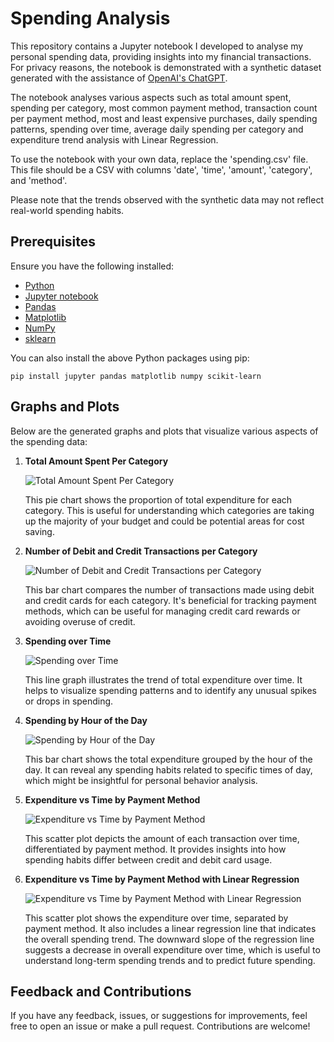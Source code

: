 # Spending Analysis

This repository contains a Jupyter notebook I developed to analyse my personal spending data, providing insights into my financial transactions. For privacy reasons, the notebook is demonstrated with a synthetic dataset generated with the assistance of [OpenAI's ChatGPT](https://openai.com/). 

The notebook analyses various aspects such as total amount spent, spending per category, most common payment method, transaction count per payment method, most and least expensive purchases, daily spending patterns, spending over time, average daily spending per category and expenditure trend analysis with Linear Regression. 

To use the notebook with your own data, replace the 'spending.csv' file. This file should be a CSV with columns 'date', 'time', 'amount', 'category', and 'method'. 

Please note that the trends observed with the synthetic data may not reflect real-world spending habits. 

## Prerequisites

Ensure you have the following installed:

- [Python](https://www.python.org/downloads/)
- [Jupyter notebook](https://jupyter.org/install)
- [Pandas](https://pandas.pydata.org/pandas-docs/stable/getting_started/install.html)
- [Matplotlib](https://matplotlib.org/stable/users/installing.html)
- [NumPy](https://numpy.org/install/)
- [sklearn](https://scikit-learn.org/stable/install.html)

You can also install the above Python packages using pip:

```shell
pip install jupyter pandas matplotlib numpy scikit-learn
```

## Graphs and Plots

Below are the generated graphs and plots that visualize various aspects of the spending data:
1. **Total Amount Spent Per Category**

    ![Total Amount Spent Per Category](images/total_amount_spent_per_category.png)
    
    This pie chart shows the proportion of total expenditure for each category. This is useful for understanding which categories are taking up the majority of your budget and could be potential areas for cost saving.

2. **Number of Debit and Credit Transactions per Category**

    ![Number of Debit and Credit Transactions per Category](images/debit_credit_transactions_per_category.png)
    
    This bar chart compares the number of transactions made using debit and credit cards for each category. It's beneficial for tracking payment methods, which can be useful for managing credit card rewards or avoiding overuse of credit.

3. **Spending over Time**

    ![Spending over Time](images/spending_over_time.png)
    
    This line graph illustrates the trend of total expenditure over time. It helps to visualize spending patterns and to identify any unusual spikes or drops in spending.

4. **Spending by Hour of the Day**

    ![Spending by Hour of the Day](images/spending_by_hour.png)
    
    This bar chart shows the total expenditure grouped by the hour of the day. It can reveal any spending habits related to specific times of day, which might be insightful for personal behavior analysis.

5. **Expenditure vs Time by Payment Method**

    ![Expenditure vs Time by Payment Method](images/expenditure_vs_time.png)
    
    This scatter plot depicts the amount of each transaction over time, differentiated by payment method. It provides insights into how spending habits differ between credit and debit card usage.

6. **Expenditure vs Time by Payment Method with Linear Regression**

    ![Expenditure vs Time by Payment Method with Linear Regression](images/expenditure_vs_time_regression.png)
    
    This scatter plot shows the expenditure over time, separated by payment method. It also includes a linear regression line that indicates the overall spending trend. The downward slope of the regression line suggests a decrease in overall expenditure over time, which is useful to understand long-term spending trends and to predict future spending.


## Feedback and Contributions

If you have any feedback, issues, or suggestions for improvements, feel free to open an issue or make a pull request. Contributions are welcome!

